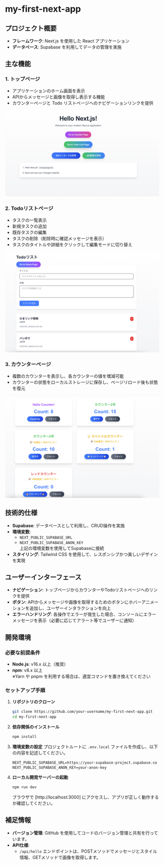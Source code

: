 # my-first-next-app

## プロジェクト概要
- **フレームワーク**: Next.js を使用した React アプリケーション
- **データベース**: Supabase を利用してデータの管理を実施

## 主な機能

### 1. トップページ
- アプリケーションのホーム画面を表示
- APIからメッセージと画像を取得し表示する機能
- カウンターページと Todo リストページへのナビゲーションリンクを提供

![トップ画面のスクリーンショット](./public/screenshots/Screenshot-top.png)

### 2. Todoリストページ
- タスクの一覧表示
- 新規タスクの追加
- 既存タスクの編集
- タスクの削除（削除時に確認メッセージを表示）
- タスクのタイトルや詳細をクリックして編集モードに切り替え

![todo画面のスクリーンショット](./public/screenshots/Screenshot-todo.png)

### 3. カウンターページ
- 複数のカウンターを表示し、各カウンターの値を増減可能
- カウンターの状態をローカルストレージに保存し、ページリロード後も状態を復元

![カウンター画面のスクリーンショット](./public/screenshots/Screenshot-counter.png)

## 技術的仕様
- **Supabase**: データベースとして利用し、CRUD操作を実施
- **環境変数**:  
  - `NEXT_PUBLIC_SUPABASE_URL`  
  - `NEXT_PUBLIC_SUPABASE_ANON_KEY`  
  上記の環境変数を使用してSupabaseに接続
- **スタイリング**: Tailwind CSS を使用して、レスポンシブかつ美しいデザインを実現

## ユーザーインターフェース
- **ナビゲーション**: トップページからカウンターやTodoリストページへのリンクを提供
- **ボタン**: APIからメッセージや画像を取得するためのボタンにホバーアニメーションを追加し、ユーザーインタラクションを向上
- **エラーハンドリング**: 各操作でエラーが発生した場合、コンソールにエラーメッセージを表示（必要に応じてアラート等でユーザーに通知）

## 開発環境

### 必要な前提条件
- **Node.js**: v16.x 以上（推奨）
- **npm**: v8.x 以上  
  ※Yarn や pnpm を利用する場合は、適宜コマンドを置き換えてください

### セットアップ手順
1. **リポジトリのクローン**
   ```bash
   git clone https://github.com/your-username/my-first-next-app.git
   cd my-first-next-app
   ```

2. **依存関係のインストール**
   ```bash
   npm install
   ```

3. **環境変数の設定**
   プロジェクトルートに `.env.local` ファイルを作成し、以下の内容を記述してください。
   ```
   NEXT_PUBLIC_SUPABASE_URL=https://your-supabase-project.supabase.co
   NEXT_PUBLIC_SUPABASE_ANON_KEY=your-anon-key
   ```

4. **ローカル開発サーバーの起動**
   ```bash
   npm run dev
   ```

   ブラウザで [http://localhost:3000] にアクセスし、アプリが正しく動作するか確認してください。

## 補足情報
- **バージョン管理**: GitHub を使用してコードのバージョン管理と共有を行っています。
- **API仕様**:
  - `/api/hello` エンドポイントは、POSTメソッドでメッセージとスタイル情報、GETメソッドで画像を取得します。
